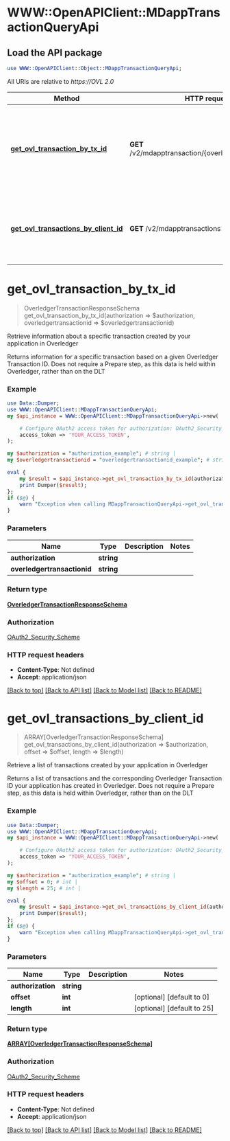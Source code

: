 # WWW::OpenAPIClient::MDappTransactionQueryApi

## Load the API package
```perl
use WWW::OpenAPIClient::Object::MDappTransactionQueryApi;
```

All URIs are relative to *https://OVL 2.0*

Method | HTTP request | Description
------------- | ------------- | -------------
[**get_ovl_transaction_by_tx_id**](MDappTransactionQueryApi.md#get_ovl_transaction_by_tx_id) | **GET** /v2/mdapptransaction/{overledgertransactionid} | Retrieve information about a specific transaction created by your application in Overledger
[**get_ovl_transactions_by_client_id**](MDappTransactionQueryApi.md#get_ovl_transactions_by_client_id) | **GET** /v2/mdapptransactions | Retrieve a list of transactions created by your application in Overledger


# **get_ovl_transaction_by_tx_id**
> OverledgerTransactionResponseSchema get_ovl_transaction_by_tx_id(authorization => $authorization, overledgertransactionid => $overledgertransactionid)

Retrieve information about a specific transaction created by your application in Overledger

Returns information for a specific transaction based on a given Overledger Transaction ID. Does not require a Prepare step, as this data is held within Overledger, rather than on the DLT

### Example
```perl
use Data::Dumper;
use WWW::OpenAPIClient::MDappTransactionQueryApi;
my $api_instance = WWW::OpenAPIClient::MDappTransactionQueryApi->new(

    # Configure OAuth2 access token for authorization: OAuth2_Security_Scheme
    access_token => 'YOUR_ACCESS_TOKEN',
);

my $authorization = "authorization_example"; # string | 
my $overledgertransactionid = "overledgertransactionid_example"; # string | 

eval {
    my $result = $api_instance->get_ovl_transaction_by_tx_id(authorization => $authorization, overledgertransactionid => $overledgertransactionid);
    print Dumper($result);
};
if ($@) {
    warn "Exception when calling MDappTransactionQueryApi->get_ovl_transaction_by_tx_id: $@\n";
}
```

### Parameters

Name | Type | Description  | Notes
------------- | ------------- | ------------- | -------------
 **authorization** | **string**|  | 
 **overledgertransactionid** | **string**|  | 

### Return type

[**OverledgerTransactionResponseSchema**](OverledgerTransactionResponseSchema.md)

### Authorization

[OAuth2_Security_Scheme](../README.md#OAuth2_Security_Scheme)

### HTTP request headers

 - **Content-Type**: Not defined
 - **Accept**: application/json

[[Back to top]](#) [[Back to API list]](../README.md#documentation-for-api-endpoints) [[Back to Model list]](../README.md#documentation-for-models) [[Back to README]](../README.md)

# **get_ovl_transactions_by_client_id**
> ARRAY[OverledgerTransactionResponseSchema] get_ovl_transactions_by_client_id(authorization => $authorization, offset => $offset, length => $length)

Retrieve a list of transactions created by your application in Overledger

Returns a list of transactions and the corresponding Overledger Transaction ID your application has created in Overledger. Does not require a Prepare step, as this data is held within Overledger, rather than on the DLT

### Example
```perl
use Data::Dumper;
use WWW::OpenAPIClient::MDappTransactionQueryApi;
my $api_instance = WWW::OpenAPIClient::MDappTransactionQueryApi->new(

    # Configure OAuth2 access token for authorization: OAuth2_Security_Scheme
    access_token => 'YOUR_ACCESS_TOKEN',
);

my $authorization = "authorization_example"; # string | 
my $offset = 0; # int | 
my $length = 25; # int | 

eval {
    my $result = $api_instance->get_ovl_transactions_by_client_id(authorization => $authorization, offset => $offset, length => $length);
    print Dumper($result);
};
if ($@) {
    warn "Exception when calling MDappTransactionQueryApi->get_ovl_transactions_by_client_id: $@\n";
}
```

### Parameters

Name | Type | Description  | Notes
------------- | ------------- | ------------- | -------------
 **authorization** | **string**|  | 
 **offset** | **int**|  | [optional] [default to 0]
 **length** | **int**|  | [optional] [default to 25]

### Return type

[**ARRAY[OverledgerTransactionResponseSchema]**](OverledgerTransactionResponseSchema.md)

### Authorization

[OAuth2_Security_Scheme](../README.md#OAuth2_Security_Scheme)

### HTTP request headers

 - **Content-Type**: Not defined
 - **Accept**: application/json

[[Back to top]](#) [[Back to API list]](../README.md#documentation-for-api-endpoints) [[Back to Model list]](../README.md#documentation-for-models) [[Back to README]](../README.md)

